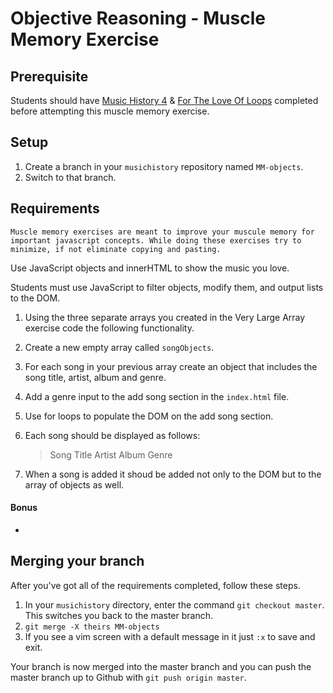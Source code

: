 # Objective Reasoning - Muscle Memory Exercise

## Prerequisite
Students should have [Music History 4](SP_JS_MUSIC_HISTORY_4.md) & [For The Love Of Loops](SP_MM_FOR.md) completed before attempting this muscle memory exercise.

## Setup

1. Create a branch in your `musichistory` repository named `MM-objects`.
1. Switch to that branch.

## Requirements

`Muscle memory exercises are meant to improve your muscule memory for important javascript concepts. While doing these exercises try to minimize, if not eliminate copying and pasting.`

Use JavaScript objects and innerHTML to show the music you love.

Students must use JavaScript to filter objects, modify them, and output lists to the DOM.

1. Using the three separate arrays you created in the Very Large Array exercise code the following functionality.
1. Create a new empty array called `songObjects`.
1. For each song in your previous array create an object that includes the song title, artist, album and genre.
1. Add a genre input to the add song section in the `index.html` file.
1. Use for loops to populate the DOM on the add song section.
1. Each song should be displayed as follows:

    >  Song Title
    >  Artist
    >  Album
    >  Genre

1. When a song is added it shoud be added not only to the DOM but to the array of objects as well.

#### Bonus
*   


## Merging your branch

After you've got all of the requirements completed, follow these steps.

1. In your `musichistory` directory, enter the command `git checkout master`. This switches you back to the master branch.
1. `git merge -X theirs MM-objects`
1. If you see a vim screen with a default message in it just `:x` to save and exit.

Your branch is now merged into the master branch and you can push the master branch up to Github with `git push origin master`.